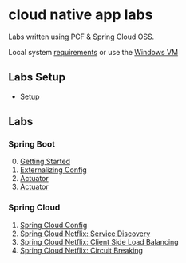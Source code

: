 # cloud native app labs

Labs written using PCF & Spring Cloud OSS.

Local system [requirements](https://github.com/pivotal-enablement/cloud-native-app-labs/blob/master/lab-instructions/requirements.md) or use the [Windows VM](https://github.com/pivotal-enablement/cloud-native-app-labs/blob/master/lab-instructions/windows-vm.md)

## Labs Setup

* [Setup](https://github.com/pivotal-enablement/cloud-native-app-labs/blob/master/lab-instructions/setup.md)

## Labs

### Spring Boot
0. [Getting Started](https://github.com/pivotal-enablement/cloud-native-app-labs/blob/master/lab-instructions/spring-boot/getting-started.md)
0. [Externalizing Config](https://github.com/pivotal-enablement/cloud-native-app-labs/blob/master/lab-instructions/spring-boot/externalizing-config.md)
0. [Actuator](https://github.com/pivotal-enablement/cloud-native-app-labs/blob/master/lab-instructions/spring-boot/actuator.md)
0. [Actuator](lab-instructions/spring-boot/actuator.md)

### Spring Cloud
1. [Spring Cloud Config](https://github.com/pivotal-enablement/cloud-native-app-labs/blob/master/lab-instructions/spring-cloud-config/sc-oss.md)
1. [Spring Cloud Netflix: Service Discovery](https://github.com/pivotal-enablement/cloud-native-app-labs/blob/master/lab-instructions/spring-cloud-netflix-service-discovery/sc-oss.md)
1. [Spring Cloud Netflix: Client Side Load Balancing](https://github.com/pivotal-enablement/cloud-native-app-labs/blob/master/lab-instructions/spring-cloud-netflix-client-side-load-balancer/sc-oss.md)
1. [Spring Cloud Netflix: Circuit Breaking](https://github.com/pivotal-enablement/cloud-native-app-labs/blob/master/lab-instructions/spring-cloud-netflix-circuit-breaking/sc-oss.md)
